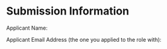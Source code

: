 # Submission Information

Applicant Name:

Applicant Email Address (the one you applied to the role with):


